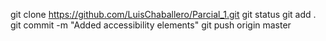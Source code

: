 git clone https://github.com/LuisChaballero/Parcial_1.git
git status
git add .
git commit -m "Added accessibility elements"
git push origin master